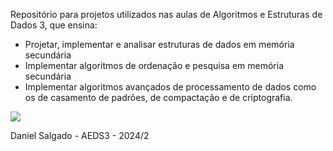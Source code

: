 Repositório para projetos utilizados nas aulas de Algoritmos e Estruturas de Dados 3, que ensina:

- Projetar, implementar e analisar estruturas de dados em memória secundária
- Implementar algoritmos de ordenação e pesquisa em memória secundária
- Implementar algoritmos avançados de processamento de dados como os de casamento de padrões, de compactação e de criptografia.

<img src = "https://static.wikia.nocookie.net/hollowknight/images/7/77/Screenshot_HK_Traitor_Lord_04.png/revision/latest/scale-to-width-down/1000?cb=20220728041211&path-prefix=pt">

Daniel Salgado - AEDS3 - 2024/2

